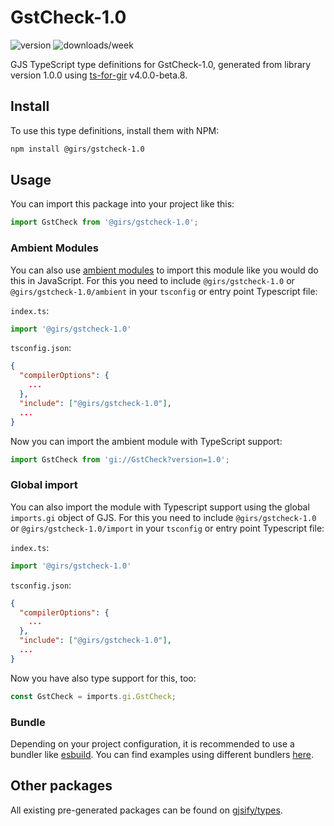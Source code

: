 
# GstCheck-1.0

![version](https://img.shields.io/npm/v/@girs/gstcheck-1.0)
![downloads/week](https://img.shields.io/npm/dw/@girs/gstcheck-1.0)


GJS TypeScript type definitions for GstCheck-1.0, generated from library version 1.0.0 using [ts-for-gir](https://github.com/gjsify/ts-for-gir) v4.0.0-beta.8.


## Install

To use this type definitions, install them with NPM:
```bash
npm install @girs/gstcheck-1.0
```

## Usage

You can import this package into your project like this:
```ts
import GstCheck from '@girs/gstcheck-1.0';
```

### Ambient Modules

You can also use [ambient modules](https://github.com/gjsify/ts-for-gir/tree/main/packages/cli#ambient-modules) to import this module like you would do this in JavaScript.
For this you need to include `@girs/gstcheck-1.0` or `@girs/gstcheck-1.0/ambient` in your `tsconfig` or entry point Typescript file:

`index.ts`:
```ts
import '@girs/gstcheck-1.0'
```

`tsconfig.json`:
```json
{
  "compilerOptions": {
    ...
  },
  "include": ["@girs/gstcheck-1.0"],
  ...
}
```

Now you can import the ambient module with TypeScript support: 

```ts
import GstCheck from 'gi://GstCheck?version=1.0';
```

### Global import

You can also import the module with Typescript support using the global `imports.gi` object of GJS.
For this you need to include `@girs/gstcheck-1.0` or `@girs/gstcheck-1.0/import` in your `tsconfig` or entry point Typescript file:

`index.ts`:
```ts
import '@girs/gstcheck-1.0'
```

`tsconfig.json`:
```json
{
  "compilerOptions": {
    ...
  },
  "include": ["@girs/gstcheck-1.0"],
  ...
}
```

Now you have also type support for this, too:

```ts
const GstCheck = imports.gi.GstCheck;
```

### Bundle

Depending on your project configuration, it is recommended to use a bundler like [esbuild](https://esbuild.github.io/). You can find examples using different bundlers [here](https://github.com/gjsify/ts-for-gir/tree/main/examples).

## Other packages

All existing pre-generated packages can be found on [gjsify/types](https://github.com/gjsify/types).

